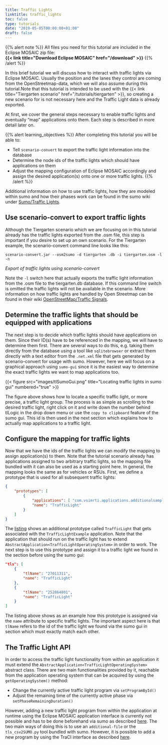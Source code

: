 ```yaml
---
title: Traffic Lights 
linktitle: traffic_lights
toc: false
type: tutorials
date: "2019-05-05T00:00:00+01:00"
draft: false
---
```


{{% alert note %}}
All files you need for this tutorial are included in the Eclipse MOSAIC zip file:  
**{{< link title="Download Eclipse MOSAIC" href="/download" >}}**
{{% /alert %}}

In this brief tutorial we will discuss how to interact with traffic lights via Eclipse MOSAIC. Usually the position and 
the lanes they control are coming from the OpenStreetmap-data, which we will also assume during this tutorial.Note that
this tutorial is intended to be used with the {{< link title="Tiergarten scenario" href="/tutorials/tiergarten" >}},
so creating a new scenario for is not necessary here and the Traffic Light data is already exported.

At first, we cover the general steps necessary to enable traffic lights and eventually “map” applications onto them. Each
step is described in more detail later on.

{{% alert learning_objectives %}}
After completing this tutorial you will be able to:
- Tell `scenario-convert` to export the traffic light information into the database
- Determine the node ids of the traffic lights which should have applications on them
- Adjust the mapping configuration of Eclipse MOSAIC accordingly and assign the desired application(s) onto one or more
traffic lights.
{{% /alert %}}

Additional information on how to use traffic lights, how they are modeled within sumo and how their phases work can be
found in the sumo wiki under [Sumo/Traffic Lights](https://sumo.dlr.de/docs/Simulation/Traffic_Lights.html).

## Use scenario-convert to export traffic lights

Although the Tiergarten scenario which we are focusing on in this tutorial already has the traffic lights exported from 
the .osm file, this step is important if you desire to set up an own scenario.
For the Tiergarten example, the scenario-convert command line looks like this:

```windows
scenario-convert.jar --osm2sumo -d tiergarten .db -i tiergarten.osm -l -n
```
_Export of traffic lights using scenario-convert_

Note the `-l` switch here that actually exports the traffic light information from the .osm file to the tiergarten.db database.
If this command line switch is omitted the traffic lights will not be available in the scenario.
More information on how traffic lights are handled by Open Streetmap can be found in their wiki
[OpenStreetMap/Traffic Signals](https://wiki.openstreetmap.org/wiki/Tag:highway%3Dtraffic_signals).

## Determine the traffic lights that should be equipped with applications

The next step is to decide which traffic lights should have applications on them. Since their ID(s) have to be referenced
in the mapping, we will have to determine them first. There are several ways to do this, e.g. taking them directly from 
the database using a tool like `sqlitebrowser` or extract them directly with a text editor from the `.net.xml` file that 
gets generated by scenario-convert for usage with sumo. However, here we will focus on a graphical approach using
`sumo-gui` since it is the easiest way to determine the exact traffic lights we want to map applications too.

{{< figure src="images/tlSumoGui.png" title="Locating traffic lights in sumo gui" numbered="true" >}}

The figure above shows how to locate a specific traffic light, or more precise, a traffic light group. The process is as 
simple as scrolling to the desired traffic light, right click on it and write down the number behind tlLogic in the drop 
down menu or use the `copy to clipboard` feature of the sumo gui. This id is then used in the next section which explains 
how to actually map applications to a traffic light.

## Configure the mapping for traffic lights

Now that we have the ids of the traffic lights we can modify the mapping to assign application(s) to them. Note that the 
tutorial scenario already has applications assigned to two arbitrary traffic lights, so the mapping file bundled with it 
can also be used as a starting point here. In general, the mapping looks the same as for vehicles or RSUs. First, we 
define a prototype that is used for all subsequent traffic lights:

```json
{
	"prototypes": [
		{
			"applications": [ "com.vsimrti.applications.additionalsamples.misc.TrafficLightExample" ],
			"name": "TrafficLight"
		}
	]
}
```

The [listing](files/additional.add.xml 'ignore') shows an additional prototype called `TrafficLight` that gets associated
with the `TrafficLightExample` application. Note that the application that should run on the traffic light has to extend
`AbstractApplication<TrafficLightOperatingSystem>` in order to work. The next step is to use this prototype and assign
it to a traffic light we found in the section before using the sumo gui:

```json
"tls": [
	{
		"tlName": "27011311",
		"name": "TrafficLight"
	},
	{
		"tlName": "252864801",
		"name": "TrafficLight"
	}
]
```

The listing above shows as an example how this prototype is assigned via the `name` attribute to specific traffic lights.
The important aspect here is that `tlName` refers to the id of the traffic light we found via the sumo gui in section
which must exactly match each other.

## The Traffic Light API

In order to access the traffic light functionality from within an application it must extend the
`AbstractApplication<TrafficLightOperatingSystem>` abstract class. There are two main functionalities provided by it,
reachable from the application operating system that can be acquired by using the `getOperatingSystem()` method:

* Change the currently active traffic light program via `setProgramById()`
* Adjust the remaining time of the currently active phase via `setPhaseRemainingDuration()`

However, adding a new traffic light program from within the application at runtime using the Eclipse MOSAIC application 
interface is currently not possible and has to be done beforehand via sumo as described
[here](http://sumo.dlr.de/wiki/Simulation/Traffic_Lights). The two main ways of doing this is to use an `additional-file`
or the `tls_csv2SUMO.py` tool bundled with sumo. However, it is possible to add a new program by using the TraCI
interface as described [here](http://sumo.dlr.de/wiki/TraCI/Change_Traffic_Lights_State).
